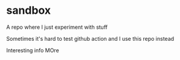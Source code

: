# sandbox

A repo where I just experiment with stuff

Sometimes it's hard to test github action and I use this repo instead

Interesting info
MOre
